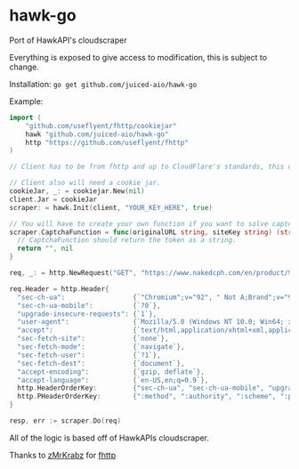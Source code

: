 # hawk-go
Port of HawkAPI's cloudscraper

Everything is exposed to give access to modification, this is subject to change.

Installation:
`go get github.com/juiced-aio/hawk-go`

Example:
```go
import (
    "github.com/useflyent/fhttp/cookiejar"
    hawk "github.com/juiced-aio/hawk-go"
    http "https://github.com/useflyent/fhttp"
)

// Client has to be from fhttp and up to CloudFlare's standards, this can include ja3 fingerprint/http2 settings.

// Client also will need a cookie jar.
cookieJar, _: = cookiejar.New(nil)
client.Jar = cookieJar
scraper: = hawk.Init(client, "YOUR_KEY_HERE", true)

// You will have to create your own function if you want to solve captchas.
scraper.CaptchaFunction = func(originalURL string, siteKey string) (string, error) {
  // CaptchaFunction should return the token as a string.
  return "", nil
}

req, _: = http.NewRequest("GET", "https://www.nakedcph.com/en/product/9468/nike-sportswear-dunk-low-disrupt-ck6654-001", nil)

req.Header = http.Header{
  "sec-ch-ua":                 {`"Chromium";v="92", " Not A;Brand";v="99", "Google Chrome";v="92"`},
  "sec-ch-ua-mobile":          {`?0`},
  "upgrade-insecure-requests": {`1`},
  "user-agent":                {`Mozilla/5.0 (Windows NT 10.0; Win64; x64) AppleWebKit/537.36 (KHTML, like Gecko) Chrome/92.0.4515.107 Safari/537.36`},
  "accept":                    {`text/html,application/xhtml+xml,application/xml;q=0.9,image/avif,image/webp,image/apng,*/*;q=0.8,application/signed-exchange;v=b3;q=0.9`},
  "sec-fetch-site":            {`none`},
  "sec-fetch-mode":            {`navigate`},
  "sec-fetch-user":            {`?1`},
  "sec-fetch-dest":            {`document`},
  "accept-encoding":           {`gzip, deflate`},
  "accept-language":           {`en-US,en;q=0.9`},
  http.HeaderOrderKey:         {"sec-ch-ua", "sec-ch-ua-mobile", "upgrade-insecure-requests", "user-agent", "accept", "sec-fetch-site", "sec-fetch-mode", "sec-fetch-user", "sec-fetch-dest", "accept-encoding", "accept-language"},
  http.PHeaderOrderKey:        {":method", ":authority", ":scheme", ":path"},
}

resp, err := scraper.Do(req)

```

All of the logic is based off of HawkAPIs cloudscraper.

Thanks to [zMrKrabz](https://github.com/zMrKrabz) for [fhttp](https://github.com/useflyent/fhttp)
